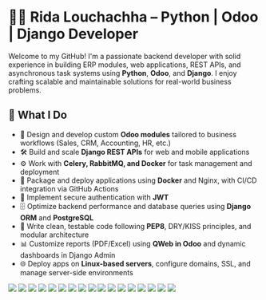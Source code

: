 # 👨‍💻 Rida Louchachha – Python | Odoo | Django Developer

Welcome to my GitHub! I'm a passionate backend developer with solid experience in building ERP modules, web applications, REST APIs, and asynchronous task systems using **Python**, **Odoo**, and **Django**. I enjoy crafting scalable and maintainable solutions for real-world business problems.

## 💼 What I Do

- 🧩 Design and develop custom **Odoo modules** tailored to business workflows (Sales, CRM, Accounting, HR, etc.)
- 🛠 Build and scale **Django REST APIs** for web and mobile applications
- ⚙️ Work with  **Celery, RabbitMQ, and Docker** for task management and deployment
- 🐳 Package and deploy applications using **Docker** and Nginx, with CI/CD integration via GitHub Actions
- 🔐 Implement secure authentication with **JWT**
- 🗄 Optimize backend performance and database queries using **Django ORM** and **PostgreSQL**
- 🧪 Write clean, testable code following **PEP8**, DRY/KISS principles, and modular architecture
- 📊 Customize reports (PDF/Excel) using **QWeb in Odoo** and dynamic dashboards in Django Admin
- 🌐 Deploy apps on **Linux-based servers**, configure domains, SSL, and manage server-side environments


<p align="left">
  <!-- Core Languages -->
  <img src="https://img.shields.io/badge/Python-3670A0?style=for-the-badge&logo=python&logoColor=white" />
  <img src="https://img.shields.io/badge/JavaScript-F7DF1E?style=for-the-badge&logo=javascript&logoColor=black" />
  <img src="https://img.shields.io/badge/HTML5-E34F26?style=for-the-badge&logo=html5&logoColor=white" />
  <img src="https://img.shields.io/badge/CSS3-1572B6?style=for-the-badge&logo=css3&logoColor=white" />

  <!-- Python Frameworks -->
  <img src="https://img.shields.io/badge/Django-092E20?style=for-the-badge&logo=django&logoColor=white" />
  <img src="https://img.shields.io/badge/Flask-000000?style=for-the-badge&logo=flask&logoColor=white" />
  <img src="https://img.shields.io/badge/FastAPI-005571?style=for-the-badge&logo=fastapi&logoColor=white" />
  <img src="https://img.shields.io/badge/Odoo-714B67?style=for-the-badge&logo=odoo&logoColor=white" />

  <!-- Databases -->
  <img src="https://img.shields.io/badge/PostgreSQL-316192?style=for-the-badge&logo=postgresql&logoColor=white" />
  <img src="https://img.shields.io/badge/MongoDB-47A248?style=for-the-badge&logo=mongodb&logoColor=white" />
  <img src="https://img.shields.io/badge/SQLite-07405E?style=for-the-badge&logo=sqlite&logoColor=white" />

  <!-- DevOps & Tools -->
  <img src="https://img.shields.io/badge/Docker-2496ED?style=for-the-badge&logo=docker&logoColor=white" />
  <img src="https://img.shields.io/badge/Linux-FCC624?style=for-the-badge&logo=linux&logoColor=black" />
  <img src="https://img.shields.io/badge/Git-F05032?style=for-the-badge&logo=git&logoColor=white" />
  <img src="https://img.shields.io/badge/GitHub-181717?style=for-the-badge&logo=github&logoColor=white" />
  <img src="https://img.shields.io/badge/Nginx-009639?style=for-the-badge&logo=nginx&logoColor=white" />

  <!-- Asynchronous & Messaging -->
  <img src="https://img.shields.io/badge/Celery-37814A?style=for-the-badge&logo=celery&logoColor=white" />
  <!--
  <img src="https://img.shields.io/badge/RabbitMQ-FF6600?style=for-the-badge&logo=rabbitmq&logoColor=white" />
  <img src="https://img.shields.io/badge/Redis-DC382D?style=for-the-badge&logo=redis&logoColor=white" />
   -->

  <!-- Security & Auth -->
  <!-- <img src="https://img.shields.io/badge/JWT-000000?style=for-the-badge&logo=jsonwebtokens&logoColor=white" />
  <img src="https://img.shields.io/badge/OAuth2-2F2F2F?style=for-the-badge&logo=oauth&logoColor=white" /> -->
</p>

